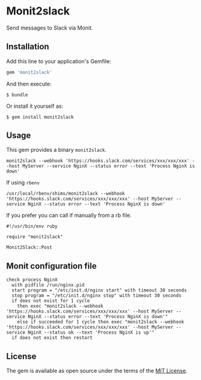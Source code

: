 # Monit2slack

Send messages to Slack via Monit.

## Installation

Add this line to your application's Gemfile:

```ruby
gem 'monit2slack'
```

And then execute:

    $ bundle

Or install it yourself as:

    $ gem install monit2slack

## Usage

This gem provides a binary `monit2slack`.

````
monit2slack --webhook 'https://hooks.slack.com/services/xxx/xxx/xxx' --host MyServer --service NginX --status error --text 'Process NginX is down'
````

If using `rbenv`

````
/usr/local/rbenv/shims/monit2slack --webhook 'https://hooks.slack.com/services/xxx/xxx/xxx' --host MyServer --service NginX --status error --text 'Process NginX is down'
````

If you prefer you can call if manually from a rb file.

````
#!/usr/bin/env ruby

require "monit2slack"

Monit2Slack::Post
````

## Monit configuration file

````
check process NginX
  with pidfile /run/nginx.pid
  start program = "/etc/init.d/nginx start" with timeout 30 seconds
  stop program = "/etc/init.d/nginx stop" with timeout 30 seconds
  if does not exist for 1 cycle
    then exec "monit2slack --webhook 'https://hooks.slack.com/services/xxx/xxx/xxx' --host MyServer --service NginX --status error --text 'Process NginX is down'"
    else if succeeded for 1 cycle then exec "monit2slack --webhook 'https://hooks.slack.com/services/xxx/xxx/xxx' --host MyServer --service NginX --status ok --text 'Process NginX is up'"
  if does not exist then restart
````

## License

The gem is available as open source under the terms of the [MIT License](https://opensource.org/licenses/MIT).
